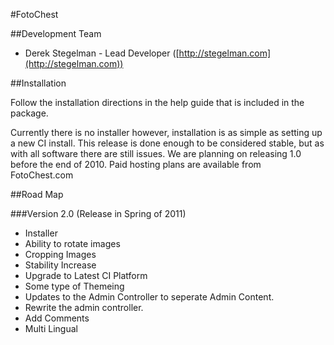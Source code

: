 #FotoChest

##Development Team

* Derek Stegelman - Lead Developer ([http://stegelman.com](http://stegelman.com))


##Installation

Follow the installation directions in the help guide that is included in the package.

Currently there is no installer however, installation is as simple as setting up a new CI install.  This release is done enough to be considered stable,
but as with all software there are still issues.  We are planning on releasing 1.0 before the end of 2010.  Paid hosting plans are available from FotoChest.com

##Road Map

###Version 2.0 (Release in Spring of 2011)

* Installer
* Ability to rotate images
* Cropping Images
* Stability Increase
* Upgrade to Latest CI Platform
* Some type of Themeing
* Updates to the Admin Controller to seperate Admin Content.
* Rewrite the admin controller.
* Add Comments
* Multi Lingual